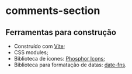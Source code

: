 # comments-section

## Ferramentas para construção

- Construído com [Vite](https://vitejs.dev/);
- CSS modules;
- Biblioteca de ícones: [Phosphor Icons](https://phosphoricons.com/);
- Biblioteca para formatação de datas: [date-fns](https://date-fns.org/).
